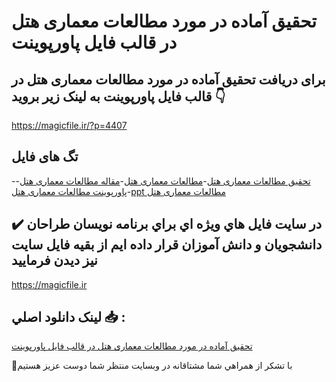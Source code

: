 # تحقیق آماده در مورد مطالعات معماری هتل در قالب فایل پاورپوینت

## برای دریافت تحقیق آماده در مورد مطالعات معماری هتل در قالب فایل پاورپوینت به لینک زیر بروید 👇

https://magicfile.ir/?p=4407

## تگ های فایل

-[تحقیق مطالعات معماری هتل](https://magicfile.ir/product/%d8%aa%d8%ad%d9%82%db%8c%d9%82-%d8%a2%d9%85%d8%a7%d8%af%d9%87-%d9%85%d8%b7%d8%a7%d9%84%d8%b9%d8%a7%d8%aa-%d9%85%d8%b9%d9%85%d8%a7%d8%b1%db%8c-%d9%87%d8%aa%d9%84-%d9%be%d8%a7%d9%88%d8%b1%d9%be%d9%88%db%8c%d9%86%d8%aa/)-[مطالعات معماری هتل](https://magicfile.ir/product/%d8%aa%d8%ad%d9%82%db%8c%d9%82-%d8%a2%d9%85%d8%a7%d8%af%d9%87-%d9%85%d8%b7%d8%a7%d9%84%d8%b9%d8%a7%d8%aa-%d9%85%d8%b9%d9%85%d8%a7%d8%b1%db%8c-%d9%87%d8%aa%d9%84-%d9%be%d8%a7%d9%88%d8%b1%d9%be%d9%88%db%8c%d9%86%d8%aa/)-[مقاله مطالعات معماری هتل](https://magicfile.ir/product/%d8%aa%d8%ad%d9%82%db%8c%d9%82-%d8%a2%d9%85%d8%a7%d8%af%d9%87-%d9%85%d8%b7%d8%a7%d9%84%d8%b9%d8%a7%d8%aa-%d9%85%d8%b9%d9%85%d8%a7%d8%b1%db%8c-%d9%87%d8%aa%d9%84-%d9%be%d8%a7%d9%88%d8%b1%d9%be%d9%88%db%8c%d9%86%d8%aa/)-[پاورپوینت مطالعات معماری هتل](https://magicfile.ir/product/%d8%aa%d8%ad%d9%82%db%8c%d9%82-%d8%a2%d9%85%d8%a7%d8%af%d9%87-%d9%85%d8%b7%d8%a7%d9%84%d8%b9%d8%a7%d8%aa-%d9%85%d8%b9%d9%85%d8%a7%d8%b1%db%8c-%d9%87%d8%aa%d9%84-%d9%be%d8%a7%d9%88%d8%b1%d9%be%d9%88%db%8c%d9%86%d8%aa/)-[ppt مطالعات معماری هتل](https://magicfile.ir/product/%d8%aa%d8%ad%d9%82%db%8c%d9%82-%d8%a2%d9%85%d8%a7%d8%af%d9%87-%d9%85%d8%b7%d8%a7%d9%84%d8%b9%d8%a7%d8%aa-%d9%85%d8%b9%d9%85%d8%a7%d8%b1%db%8c-%d9%87%d8%aa%d9%84-%d9%be%d8%a7%d9%88%d8%b1%d9%be%d9%88%db%8c%d9%86%d8%aa/)

## ✔️ در سايت فايل هاي ويژه اي براي برنامه نويسان طراحان دانشجويان و دانش آموزان قرار داده ايم از بقيه فايل سايت نيز ديدن فرماييد

https://magicfile.ir


## لينک دانلود اصلي 📥 :

[تحقیق آماده در مورد مطالعات معماری هتل در قالب فایل پاورپوینت](https://magicfile.ir/product/%d8%aa%d8%ad%d9%82%db%8c%d9%82-%d8%a2%d9%85%d8%a7%d8%af%d9%87-%d9%85%d8%b7%d8%a7%d9%84%d8%b9%d8%a7%d8%aa-%d9%85%d8%b9%d9%85%d8%a7%d8%b1%db%8c-%d9%87%d8%aa%d9%84-%d9%be%d8%a7%d9%88%d8%b1%d9%be%d9%88%db%8c%d9%86%d8%aa/) 


🙏با تشکر از همراهي شما مشتاقانه در وبسایت منتظر شما دوست عزیز هستیم

